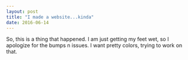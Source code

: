 ```yaml
---
layout: post
title: "I made a website...kinda"
date: 2016-06-14
---
```

So, this is a thing that happened. I am just getting my feet wet, so I apologize for the bumps n issues. I want pretty colors, trying to work on that.
